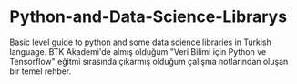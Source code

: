 # Python-and-Data-Science-Librarys
Basic level guide to python and some data science libraries in Turkish language.
BTK Akademi'de almış olduğum "Veri Bilimi için Python ve Tensorflow" eğitmi sırasında çıkarmış olduğum çalışma notlarından oluşan bir temel rehber.
